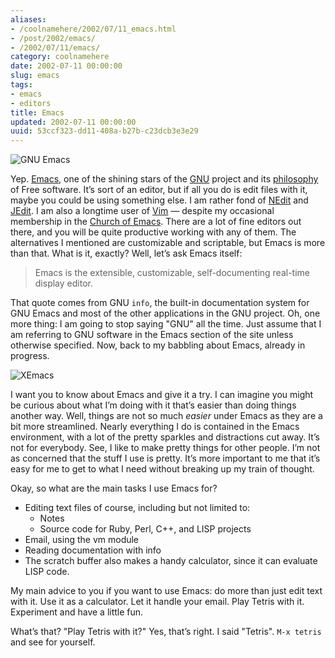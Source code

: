```yaml
---
aliases:
- /coolnamehere/2002/07/11_emacs.html
- /post/2002/emacs/
- /2002/07/11/emacs/
category: coolnamehere
date: 2002-07-11 00:00:00
slug: emacs
tags:
- emacs
- editors
title: Emacs
updated: 2002-07-11 00:00:00
uuid: 53ccf323-dd11-408a-b27b-c23dcb3e3e29
---
```


![GNU Emacs](/assets/img/post/2002/07/emacs/emacs-logo.png)

Yep. [Emacs](http://www.gnu.org/software/emacs), one of the shining
stars of the [GNU](http://www.gnu.org) project and its
[philosophy](http://www.gnu.org/philosophy/philosophy.html) of Free
software. It’s sort of an editor, but if all you do is edit files with
it, maybe you could be using something else. I am rather fond of
[NEdit](http://www.nedit.org/) and [JEdit](http://www.jedit.org/). I am
also a longtime user of [Vim](/tags/vim) — despite my occasional
membership in the [Church of
Emacs](http://www.dina.dk/~abraham/religion/). There are a lot of fine
editors out there, and you will be quite productive working with any of
them. The alternatives I mentioned are customizable and scriptable, but
Emacs is more than that. What is it, exactly? Well, let’s ask Emacs
itself:

> Emacs is the extensible, customizable, self-documenting real-time
> display editor.

That quote comes from GNU `info`, the built-in documentation system for
GNU Emacs and most of the other applications in the GNU project. Oh, one
more thing: I am going to stop saying "GNU" all the time. Just assume
that I am referring to GNU software in the Emacs section of the site
unless otherwise specified. Now, back to my babbling about Emacs,
already in progress.

![XEmacs](/assets/img/post/2002/07/emacs/xemacs-logo.png)

I want you to know about Emacs and give it a try. I can imagine you
might be curious about what I’m doing with it that’s easier than doing
things another way. Well, things are not so much *easier* under Emacs as
they are a bit more streamlined. Nearly everything I do is contained in
the Emacs environment, with a lot of the pretty sparkles and
distractions cut away. It’s not for everybody. See, I like to make
pretty things for other people. I’m not as concerned that the stuff I
use is pretty. It’s more important to me that it’s easy for me to get to
what I need without breaking up my train of thought.

Okay, so what are the main tasks I use Emacs for?

- Editing text files of course, including but not limited to:
    - Notes
    - Source code for Ruby, Perl, C++, and LISP projects
- Email, using the vm module
- Reading documentation with info
- The scratch buffer also makes a handy calculator, since it can
  evaluate LISP code.

My main advice to you if you want to use Emacs: do more than just edit
text with it. Use it as a calculator. Let it handle your email. Play
Tetris with it. Experiment and have a little fun.

What’s that? "Play Tetris with it?" Yes, that’s right. I said "Tetris".
`M-x tetris` and see for yourself.